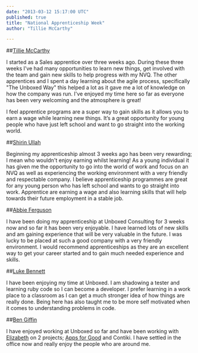 ```yaml
---
date: "2013-03-12 15:17:00 UTC"
published: true
title: "National Apprenticeship Week"
author: "Tillie McCarthy"

---
```


##[Tillie McCarthy](/people/tillie-mccarthy)

I started as a Sales apprentice over three weeks ago. During these three weeks I’ve had many opportunities to learn new things, get involved with the team and gain new skills to help progress with my NVQ. The other apprentices and I spent a day learning about the agile process, specifically "The Unboxed Way" this helped a lot as it gave me a lot of knowledge on how the company was run. I've enjoyed my time here so far as everyone has been very welcoming and the atmosphere is great!

I feel apprentice programs are a super way to gain skills as it allows you to earn a wage while learning new things. It’s a great opportunity for young people who have just left school and want to go straight into the working world.

##[Shirin Ullah](/people/shirin-ullah)

Beginning my apprenticeship almost 3 weeks ago has been very rewarding; I mean who wouldn't enjoy earning whilst learning! As a young individual it has given me the opportunity to go into the world of work and focus on an NVQ as well as experiencing the working environment with a very friendly and respectable company.
I believe apprenticeship programmes are great for any young person who has left school and wants to go straight into work. Apprentice are earning a wage and also learning skills that will help towards their future employment in a stable job.

##[Abbie Ferguson](/people/abbie-ferguson)

I have been doing my apprenticeship at Unboxed Consulting for 3 weeks now and so far it has been very enjoyable. I have learned lots of new skills and am gaining experience that will be very valuable in the future. I was lucky to be placed at such a good company with a very friendly environment. I would recommend apprenticeships as they are an excellent way to get your career started and to gain much needed experience and skills.

##[Luke Bennett](/people/luke-bennett)

I have been enjoying my time at Unboxed. I am shadowing a tester and learning ruby code so I can become a developer. I prefer learning in a work place to a classroom as I can get a much stronger idea of how things are really done. Being here has also taught me to be more self motivated when it comes to understanding problems in code.

##[Ben Giffin](/people/benjamin-giffin)

I have enjoyed working at Unboxed so far and have been working with [Elizabeth](/people/elizabeth-curson) on 2 projects; [Apps for Good](/case-studies/apps-for-good) and Contiki. I have settled in the office now and really enjoy the people who are around me.
